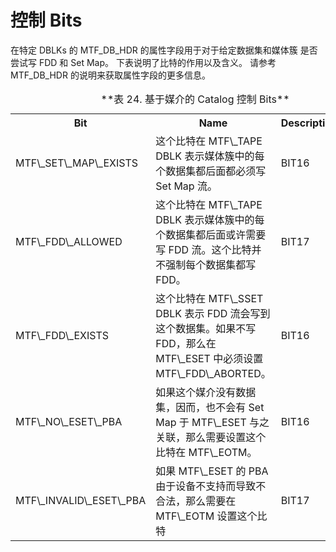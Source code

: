 # 控制 Bits

在特定 DBLKs 的 MTF\_DB\_HDR 的属性字段用于对于给定数据集和媒体簇
是否尝试写 FDD 和 Set Map。
下表说明了比特的作用以及含义。
请参考 MTF\_DB\_HDR 的说明来获取属性字段的更多信息。

<table>
  <caption>**表 24. 基于媒介的 Catalog 控制 Bits**</caption>
  <tr>
    <th>Bit</th><th>Name</th><th>Description</th><th>Value</th>
  </tr>
  <tr>
    <td>MTF\_SET\_MAP\_EXISTS</td><td>这个比特在 MTF\_TAPE DBLK 表示媒体簇中的每个数据集都后面都必须写 Set Map 流。</td><td>BIT16</td>
  </tr>
  <tr>
    <td>MTF\_FDD\_ALLOWED</td><td>这个比特在 MTF\_TAPE DBLK 表示媒体簇中的每个数据集都后面或许需要写 FDD 流。这个比特并不强制每个数据集都写 FDD。</td><td>BIT17</td>
  </tr>
  <tr>
    <td>MTF\_FDD\_EXISTS</td><td>这个比特在 MTF\_SSET DBLK 表示 FDD 流会写到这个数据集。如果不写 FDD，那么在 MTF\_ESET 中必须设置 MTF\_FDD\_ABORTED。</td><td>BIT16</td>
  </tr>
  <tr>
    <td>MTF\_NO\_ESET\_PBA</td><td>如果这个媒介没有数据集，因而，也不会有 Set Map 于 MTF\_ESET 与之关联，那么需要设置这个比特在 MTF\_EOTM。</td><td>BIT16</td>
  </tr>
  <tr>
    <td>MTF\_INVALID\_ESET\_PBA</td><td>如果 MTF\_ESET 的 PBA 由于设备不支持而导致不合法，那么需要在 MTF\_EOTM 设置这个比特</td><td>BIT17</td>
  </tr>
</table>
